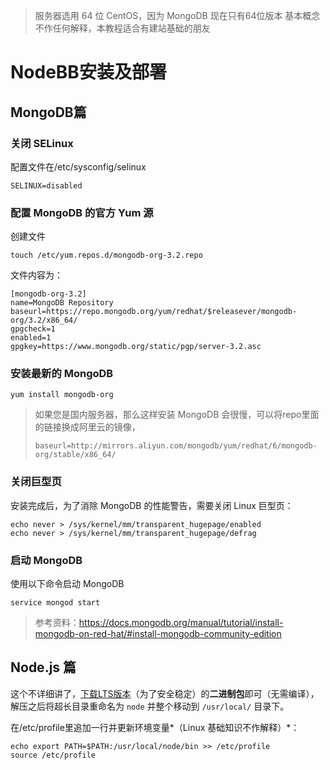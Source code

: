 > 服务器选用 64 位 CentOS，因为 MongoDB 现在只有64位版本
> 基本概念不作任何解释，本教程适合有建站基础的朋友

# NodeBB安装及部署

## MongoDB篇

### 关闭 SELinux

配置文件在/etc/sysconfig/selinux

```
SELINUX=disabled
```

### 配置 MongoDB 的官方 Yum 源

创建文件

```
touch /etc/yum.repos.d/mongodb-org-3.2.repo
```

文件内容为：

```
[mongodb-org-3.2]
name=MongoDB Repository
baseurl=https://repo.mongodb.org/yum/redhat/$releasever/mongodb-org/3.2/x86_64/
gpgcheck=1
enabled=1
gpgkey=https://www.mongodb.org/static/pgp/server-3.2.asc
```

### 安装最新的 MongoDB

```
yum install mongodb-org
```

> 如果您是国内服务器，那么这样安装 MongoDB 会很慢，可以将repo里面的链接换成阿里云的镜像，
> 
> `baseurl=http://mirrors.aliyun.com/mongodb/yum/redhat/6/mongodb-org/stable/x86_64/`

### 关闭巨型页

安装完成后，为了消除 MongoDB 的性能警告，需要关闭 Linux 巨型页：

```
echo never > /sys/kernel/mm/transparent_hugepage/enabled
echo never > /sys/kernel/mm/transparent_hugepage/defrag
```

### 启动 MongoDB

使用以下命令启动 MongoDB

```
service mongod start
```

> 参考资料：https://docs.mongodb.org/manual/tutorial/install-mongodb-on-red-hat/#install-mongodb-community-edition

## Node.js 篇

这个不详细讲了，[下载LTS版本](https://nodejs.org/en/download/)（为了安全稳定）的**二进制包**即可（无需编译），解压之后将超长目录重命名为 `node` 并整个移动到 `/usr/local/` 目录下。

在/etc/profile里追加一行并更新环境变量*（Linux 基础知识不作解释）*：

```
echo export PATH=$PATH:/usr/local/node/bin >> /etc/profile
source /etc/profile
```
